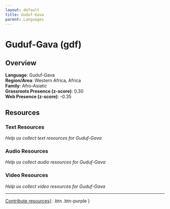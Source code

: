 ```yaml
---
layout: default
title: Guduf-Gava
parent: Languages
---
```


# Guduf-Gava (gdf)

## Overview

**Language**: Guduf-Gava  
**Region/Area**: Western Africa, Africa  
**Family**: Afro-Asiatic  
**Grassroots Presence (z-score)**: 0.30  
**Web Presence (z-score)**: -0.35  

## Resources

### Text Resources
*Help us collect text resources for Guduf-Gava*

### Audio Resources
*Help us collect audio resources for Guduf-Gava*

### Video Resources
*Help us collect video resources for Guduf-Gava*

---

[Contribute resources](https://forms.office.com/e/1SfLJx3u1r){: .btn .btn-purple }
